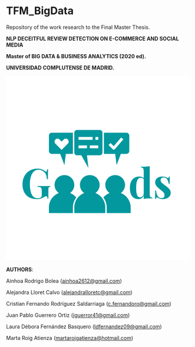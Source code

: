 # TFM_BigData

Repository of the work research to the Final Master Thesis.

__NLP DECEITFUL REVIEW DETECTION ON E-COMMERCE AND SOCIAL MEDIA__

__Master of BIG DATA & BUSINESS ANALYTICS (2020 ed).__

__UNIVERSIDAD COMPLUTENSE DE MADRID.__

![2020](images/Goods_logo.png)

__AUTHORS__:

Ainhoa Rodrigo Bolea (ainhoa2612@gmail.com)

Alejandra Lloret Calvo (alejandralloretc@gmail.com)

Cristian Fernando Rodríguez Saldarriaga (c.fernandoro@gmail.com)

Juan Pablo Guerrero Ortiz (jguerror41@gmail.com)

Laura Débora Fernández Basquero (ldfernandez09@gmail.com)

Marta Roig Atienza (martaroigatienza@hotmail.com)

